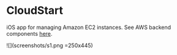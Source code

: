 # CloudStart
iOS app for managing Amazon EC2 instances. See AWS backend components [here](https://github.com/automatictester/cloudstart-backend).

![](screenshots/s1.png =250x445)

